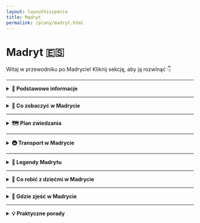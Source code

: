 ```yaml
---
layout: layouthiszpania
title: Madryt
permalink: /plany/madryt.html
---
```


# Madryt 🇪🇸 

Witaj w przewodniku po Madrycie! Kliknij sekcję, aby ją rozwinąć 👇


---
<details>
  <summary><strong>📌 Podstawowe informacje</strong></summary>

  <h3>👑 MADRYT</h3>
  <p>
    Madryt – serce Hiszpanii, które nie śpi, bo zawsze coś się dzieje. Nie ma tu plaży, ale jest coś lepszego: nieprzyzwoicie dobra kuchnia, bary tapas na każdym rogu i słońce, które czasem świeci nawet przez całą zimę. To miasto, które z jednej strony potrafi być królewskie i eleganckie, a z drugiej – pełne luzu, śmiechu i życia na ulicy. 
  </p>
  <p>
    Stąd rządzi król, tu decydują politycy, ale też tu bawi się młodzież, tu gra Real Madryt (albo Atlético, jeśli lubisz być pod prąd), tu chodzisz po muzeach, jakbyś zbierał punkty do paszportu kultury, a wieczorem... fiesta, wiadomo.
  </p>
  <p>
    Madryt to też miasto spacerów – chodniki szerokie jak hiszpańska gościnność, parki tak zielone, że można zapomnieć, że jest się w stolicy, a zachody słońca na dachu Círculo de Bellas Artes potrafią wzruszyć nawet najbardziej niewzruszonego podróżnika.
  </p>

  <h4>✈️ Jak się dostać?</h4>
  <p>
    Lotnisko Adolfo Suárez Madrid-Barajas to nie tylko długi szyld – to ogromny węzeł komunikacyjny z bezpośrednimi lotami z Polski (WizzAir, Ryanair, LOT – kto co lubi). Leży zaledwie 13 km od centrum, a dojazd jest banalny – metro (linia 8), autobus ekspresowy (24h na dobę!), taxi albo nawet Uber. Można wysiąść i dosłownie za godzinę sączyć sangrię w dzielnicy La Latina.
  </p>
<h3>☀️ Styl życia w Madrycie</h3>
<p>
Madryt żyje w swoim rytmie – i niekoniecznie pokrywa się on z zegarkiem turysty. Tu życie zaczyna się po 10:00, rozkręca się koło 15:00, a wieczory... no cóż, trwają do rana. Przerwa na sjestę to świętość, kolacja przed 21:00 to herezja, a spotkania towarzyskie w środku tygodnia? Oczywiście – przecież życie towarzyskie to też obowiązek!
</p>
<p>
Mieszkańcy Madrytu wiedzą, jak cieszyć się chwilą. Długie rozmowy przy kawie, tapas z przyjaciółmi, spacery po parkach i plazach, wspólne kibicowanie w barach – wszystko to tworzy klimat, który zaraża luzem i radością życia. Tu nie musisz się spieszyć. Madryt nauczy Cię, że „mañana” to nie lenistwo, tylko filozofia spokoju.
</p>
<p>
A jeśli już mówimy o tradycjach, to nie można zapomnieć o niedzieli. Madrytczycy traktują ją jak święto – to dzień odpoczynku, relaksu i... spacerów! Wiele osób spędza go na przechadzkach po Retiro, głównym parku stolicy, albo bierze udział w tradycyjnych spotkaniach przy „torta de aceite” – słodkich bułeczkach, które najlepiej smakują z kawą. Niedzielne popołudnia to również czas na odwiedzanie lokalnych rynków, takich jak Mercado de San Miguel, gdzie można spróbować hiszpańskich przysmaków i spędzić czas w gronie bliskich.
</p>
</details>

   
  

---

<details>
  <summary><strong>🎯 Co zobaczyć w Madrycie</strong></summary>
  <p>
    Madryt nie rzuca się na Ciebie jak Paryż z wieżą Eiffla czy Rzym z każdym kamieniem krzyczącym „imperium!”. On cię uwodzi powoli – najpierw zaprosi na kawę, potem pokaże jakiś pałac, a na końcu zaprowadzi cię na zachód słońca, po którym już nie będziesz chciał wracać. Co więc warto zobaczyć w tej miejskiej telenoweli?
  </p>

 <details>
  <summary><strong>🏰 Pałac Królewski (Palacio Real)</strong></summary>
  <p><strong>Współrzędne:</strong> 40.4173° N, 3.7147° W</p>

    <div style="text-align: center; margin: 20px 0;">
  <img 
    src="{{ '/assets/images/palacioreal.jpg' | relative_url }}" 
    alt="Pałac Królewski" 
    style="width: 100%; max-width: 600px; height: auto; border: 3px solid #ccc; border-radius: 8px; box-shadow: 0 4px 8px rgba(0,0,0,0.1);">
</div>
  <p>
    Pałac Królewski w Madrycie to miejsce, które wygląda jakby zostało wyjęte prosto z baśni o królewnach, książętach i smokach (choć smoków tu raczej nie znajdziesz, ale kto wie?). To oficjalna rezydencja hiszpańskiej rodziny królewskiej, chociaż sami monarchowie od dawna już się tu nie zatrzymują. W każdym razie, nie martw się – to nie oznacza, że pałac jest pusty! Wręcz przeciwnie – jest pełen przepychu, złota i takiego przepychu, że aż ciężko uwierzyć, że nie przeżywasz właśnie sceny z filmu o wielkich intrygach dworskich.
  </p>
  <p>
    Wejście do Pałacu to jak krok w czasie, gdy królowa Elżbieta I zarządzała modą, a monarchowie spacerowali w swych bogato zdobionych strojach, otoczeni doradcami i… strażnikami, którzy wyglądają jakby właśnie wyszli z wybiegu mody. Pałac to prawdziwe arcydzieło architektury barokowej. To jeden z największych i najpiękniejszych pałaców w Europie, więc bez wątpienia wywoła u Ciebie ślinotok z zachwytu, a po wyjściu poczujesz się jakbyś przeżył coś wielkiego, chociażbyś tylko spacerował po jego holach i podziwiał wystrój wnętrz. 
  </p>
  <p>
    Mówią, że „mniej znaczy więcej”, ale to na pewno nie jest dewiza Pałacu Królewskiego. Złote sufity, tapety z jedwabiu, żyrandole, które mają więcej kryształów niż cały twój budżet na wakacje, a także mnóstwo pokoi, które nie mogłyby być bardziej wypełnione przepychem. W każdym z tych pomieszczeń czujesz się jakbyś wpadł do czasów, gdzie złoto i jedwab były normą. Przypuszczam, że nie raz pomyślisz, że Twoje mieszkanie mogłoby być równie gustowne, gdyby tylko miało nieco więcej tych wszystkich drogocennych detali. 
  </p>
  <p>
    Chociaż dziś królowie nie siedzą na tronie, nie znaczy to, że Pałac nie jest pełen życia. Tutaj organizowane są oficjalne ceremonie, a także, jeśli masz szczęście, możesz natknąć się na jakiś interesujący event, który pozwoli ci poczuć się jak część hiszpańskiej arystokracji. Niezależnie od tego, czy staniesz na chwilę przed drzwiami Pałacu, czy weźmiesz udział w zwiedzaniu wnętrz – poczujesz się jak w filmie, gdzie twoim zadaniem jest rozwiązanie jakiejś dworskiej tajemnicy, podczas gdy eleganckie kurtyzany plotkują na tyłach. W końcu, wszystko jest możliwe w tym pałacowym świecie. 
  </p>
  <p>
    Pałac to jednak nie tylko wnętrza, ale także ogrody! Po wyjściu z pomieszczeń pełnych złota, warto udać się na spacer po zewnętrznych ogrodach, które w swoim uroku nie ustępują wnętrzom. Piękne alejki, fontanny, zieleń – wszystko sprawia, że możesz poczuć się jak na królewskim spacerze w towarzystwie… no właśnie, nikogo, bo wciąż możesz czuć się jakbyś był jedynym gościem na tej monarchistycznej ziemi. Idealne na chwile relaksu po zobaczeniu barokowego przepychu w środku.
  </p>
  <p>
    A teraz dla tych, którzy czują, że ich marzenie o byciu księżniczką lub księciem jest wciąż żywe – wejdź na dach Pałacu. Tak, na dachu czeka Cię widok, który rozciąga się na całe miasto. Widok jest tak niesamowity, że poczujesz się jakbyś naprawdę miał jakieś królewskie korzenie, a Madryt – to twoje królestwo. I tu dopiero zaczyna się magia – poczujesz, jak miasto wchodzi ci w serce, a ty zrozumiesz, dlaczego tak wiele osób zakochało się w tym pałacu.
  </p>
  <p>
    Warto dodać, że Pałac Królewski jest jednym z najbardziej rozpoznawalnych symboli Madrytu, więc nawet jeśli nie planujesz zwiedzać wnętrz, na pewno zrobisz sobie zdjęcie przed tym monumentalnym budynkiem. A jeśli ktoś zada Ci pytanie „Gdzie jesteś?”, odpowiedz z dumą: „Jestem w sercu Madrytu, królewskim sercu”. I niech wszyscy ci zazdroszczą!
  </p>
  <p>
    Pałac Królewski w Madrycie to po prostu atrakcja, której nie można pominąć. Czy to dla wykwintnego wystroju, czy dla poczucia, że przynajmniej przez chwilę jesteś częścią hiszpańskiej monarchii – warto odwiedzić to miejsce. W końcu, kto nie chciałby poczuć się jak książę (albo chociaż jak turysta, który dobrze się bawi)?
  </p>
</details>

  
  <details>
  <summary><strong>🌳 Park Retiro</strong></summary>
  <p><strong>Współrzędne:</strong> 40.4168° N, 3.6840° W</p>
 <div style="text-align: center; margin: 20px 0;">
  <img 
    src="{{ '/assets/images/parkretiro.jpg' | relative_url }}" 
    alt="Park Retiro" 
    style="width: 100%; max-width: 600px; height: auto; border: 3px solid #ccc; border-radius: 8px; box-shadow: 0 4px 8px rgba(0,0,0,0.1);">
</div>
    
  <p>
    Park Retiro to taki Madryt w wersji "slow life". Jeśli miasto jest za głośne, zbyt tłoczne i pełne ludzi, którzy biegają od muzeum do muzeum, to tutaj znajdziesz chwilę oddechu. To nie tylko park – to miejsce, gdzie możesz poczuć się jak prawdziwy madrycki bohater... oczywiście, jeżeli „bohater” oznacza osobę, która relaksuje się przy fontannach, unika zgiełku i tylko od czasu do czasu daje się porwać na przejażdżkę łódką po jeziorze.
  </p>
  <p>
    Park jest rozległy, więc jeśli chcesz poczuć się jak prawdziwy odkrywca, bez obaw – masz gdzie wędrować. Czekają tu alejki, które prowadzą do urokliwych zakątków, a każda z nich to inny świat: raz spotkasz tu joginów robiących "tree pose" (na pewno lepszych od twoich prób w domu), innym razem zobaczysz grupy przyjaciół, którzy postanowili poprzestać na tańczeniu salsy przy muzyce z głośników. Jest też kilka "stref relaksu", czyli takich miejsc, w których wyciągasz koc i zapominasz o całym świecie – a jeśli trafi ci się ładna pogoda, na pewno nie będziesz chciał wyjść.
  </p>
  <p>
    Jezioro w parku to prawdziwa atrakcja – nie dlatego, że ma jakąś specjalną historię (choć kto wie, może ma), ale głównie dlatego, że to miejsce, w którym możesz wypożyczyć łódkę i spędzić kilka chwil na wodzie. Wyobraź sobie – ty, łódka, jezioro, spokój, może kawałek chleba, który wpadnie do wody, a w oddali dzieciaki, które rzucają ci spojrzenia pełne zazdrości. Słoneczne popołudnie w Madrycie w tej scenerii? Marzenie.
  </p>
  <p>
    Ale to nie wszystko! W parku znajdziesz też Pałac Kryształowy (Palacio de Cristal), który wygląda jakby ktoś umieścił go tam przypadkiem, nie wiedząc, co zrobić z resztkami starego szkła i konstrukcji. Tak, wygląd jest imponujący, a wnętrze pełne sztuki współczesnej. Możesz poczuć się, jakbyś przeniósł się do innego wymiaru, w którym wszyscy rozmawiają o sztuce, a ty masz ochotę raczej kupić lody.
  </p>
  <p>
    Warto też zwrócić uwagę na Pałac Velázquez, który jest teraz muzeum, ale kiedyś służył jako miejsce dla królewskich wystaw. Nie musisz być specjalistą od sztuki, żeby docenić architekturę tego miejsca i klimat, który tworzy. A jeśli niczego nie kupisz, przynajmniej możesz zrobić zdjęcie na tle pałacu i poczuć się jak członek rodziny królewskiej... no, prawie.
  </p>
  <p>
    Park Retiro to idealne miejsce na leniwy spacer, ale także doskonała przestrzeń na poranną medytację, jogę (jeśli tego szukasz) lub po prostu przysiąść w cieniu i patrzeć, jak życie płynie wokół ciebie. Tu masz wszystko: jezioro, pałace, fontanny, kwiaty, mnóstwo przestrzeni i odpowiednią ilość spokoju, by naprawdę poczuć, że jesteś w sercu Madrytu, ale z dala od zgiełku. Jeśli Madryt jest za szybki, to Retiro to jego wolniejsza wersja.
  </p>
  <p>
    Więc jeśli masz dość zwiedzania muzeów i chcesz się zrelaksować, albo po prostu cieszyć się widokiem jakiegoś gołębia, który może czuć się bardziej artystyczny od ciebie – Park Retiro jest twoim nowym najlepszym przyjacielem. Jeśli przyjeżdżasz do Madrytu, nie zapomnij się tam zatrzymać. I pamiętaj, że nie ma nic złego w tym, żeby spędzić popołudnie po prostu siedząc na trawie z dobrym książkowym towarzystwem.
  </p>
</details>

  <details>
  <summary><strong>🌇 Świątynia Debod</strong></summary>
  <p><strong>Współrzędne:</strong> 40.4255° N, 3.7184° W</p>

     <div style="text-align: center; margin: 20px 0;">
  <img 
    src="{{ '/assets/images/debod.jpg' | relative_url }}" 
    alt="Śwtiątynia Debod" 
    style="width: 100%; max-width: 600px; height: auto; border: 3px solid #ccc; border-radius: 8px; box-shadow: 0 4px 8px rgba(0,0,0,0.1);">
</div>
  <p>
    Tak, dobrze widzisz – Świątynia Debod w Madrycie to nie pomyłka. To egipska świątynia w samym sercu Hiszpanii, więc jeśli kiedykolwiek marzyłeś o tym, żeby poczuć się jak Indiana Jones, nie musisz już latać do Egiptu. Wystarczy, że odwiedzisz to miejsce, które wygląda jakby zostało tu przeniesione z czasów faraonów, prosto do Madrytu – ale bez piasku, za to z palmami i widokiem na miasto.
  </p>
  <p>
    Świątynia została zbudowana ponad 2 000 lat temu nad brzegiem Nilu, a potem, po zamknięciu Aswan, podjęto decyzję o przeniesieniu jej do Madrytu. Dlaczego Madryt? No cóż, to trochę jak prezent od Egiptu dla Hiszpanii – a kto nie lubi prezentów? Przeniesiono ją do Madrytu w latach 60-tych, a teraz jest jedną z największych atrakcji turystycznych, które łączą historię z magią starożytnego Egiptu w sercu współczesnej Hiszpanii.
  </p>
  <p>
    Wokół świątyni rozciąga się mały park, więc idealnie nadaje się na szybki spacer w upalne dni (a Madryt potrafi być upalny). Możesz tu też spotkać turystów robiących zdjęcia na tle piramidy, ale nie tylko – lokalni mieszkańcy również przychodzą tu odpocząć i podziwiać zachody słońca. Tak, zachód słońca przy Świątyni Debod to widok, który zapada w pamięć. Różowe, złote i pomarańczowe barwy nieba odbijają się w wodzie i wiesz, że właśnie znalazłeś najlepsze miejsce w Madrycie do zrobienia pamiątkowego zdjęcia. I kto powiedział, że nie można być w dwóch miejscach jednocześnie – starej, egipskiej świątyni i nowoczesnym Madrycie?
  </p>
  <p>
    Choć w środku świątynia jest dość minimalistyczna, to cała jej otoczka, w tym również wieczorne iluminacje, sprawia, że odwiedzający czują się, jakby przekroczyli granicę między epokami. Możesz poczuć się jak starożytny Egipcjanin na chwilę, gdy spacerujesz po placu wokół świątyni, ale bez konieczności walki z piramidami.
  </p>
  <p>
    I tak, to wciąż nie jest żart – w Madrycie naprawdę możesz zobaczyć starożytną egipską świątynię. Więc jeśli masz dość klasycznych zabytków, jak pałace czy muzea, a chcesz zobaczyć coś naprawdę wyjątkowego, Świątynia Debod będzie dla Ciebie idealnym przystankiem. Zdecydowanie miejsce, które trzeba zobaczyć. A jeśli szukasz pomysłu na idealne selfie... wiesz, gdzie iść.
  </p>
</details>

<details>
  <summary><strong>🛍️ Gran Vía</strong></summary>
  <p><strong>Współrzędne:</strong> 40.4190° N, 3.7074° W</p>

   <div style="text-align: center; margin: 20px 0;">
  <img 
    src="{{ '/assets/images/granvia.jpg' | relative_url }}" 
    alt="Gran Via" 
    style="width: 100%; max-width: 600px; height: auto; border: 3px solid #ccc; border-radius: 8px; box-shadow: 0 4px 8px rgba(0,0,0,0.1);">
</div>
  <p>
    Gran Vía w Madrycie to jak główna arteria miasta – nie tylko dla samochodów, ale przede wszystkim dla turystów i tych, którzy chcą poczuć puls stolicy Hiszpanii. Jeśli Madryt miałby swoje serce, to biłoby właśnie tutaj. To jedna z najbardziej rozpoznawalnych ulic w mieście, pełna neonów, sklepów, teatrów i niezliczonych restauracji. Przyjeżdżasz, patrzysz, i zastanawiasz się, czy jesteś w Madrycie, Nowym Jorku, czy na Broadwayu. Przekonasz się, że Gran Vía to prawdziwa mieszanka kultury, mody i nieustającego zgiełku – a każdy jej krok to jak scena w filmie.
  </p>
  <p>
    Jeśli mówimy o Gran Vii, to mówimy o ulicy, która łączy historię z nowoczesnością. Jest to przestrzeń, gdzie obok secesyjnych kamienic stoją nowoczesne wieżowce. Poczujesz się tu jak bohater filmu, który idzie do kina na najnowszy hit, ale zamiast popcornu, ma w ręku torbę z zakupami. W ciągu dnia Gran Vía tętni życiem: ludzie wchodzą do butików, a turyści robią zdjęcia na tle najbardziej ikonicznych budynków. Wieczorem cała ulica zamienia się w neonową krainę, gdzie światła teatrów i sklepów tworzą niesamowitą atmosferę.
  </p>
  <p>
    Gran Vía to też raj dla miłośników zakupów. Znajdziesz tu wszystko – od luksusowych butików po sieciowe sklepy, które pozwalają poczuć się jak na modowej ulicy w Mediolanie. Jeśli nie masz zamiaru wydawać fortuny na markowe ubrania, zawsze możesz poszukać czegoś w bardziej przystępnej cenie. I pamiętaj – Gran Vía to też świetne miejsce na przerwę w kawiarni. Po kilku godzinach spaceru po sklepowych labiryntach, możesz sięgnąć po kawę i odpocząć, obserwując tłumy przechodzące obok. 
  </p>
  <p>
    A jeśli masz ochotę poczuć się jak prawdziwy Madrytczyk, to tu również znajdziesz teatr i kino – czyli rozrywkę w najlepszym stylu. Gran Vía to również centrum życia nocnego Madrytu, z wieloma barami i klubami, które nie pozwolą Ci się nudzić. Jeśli chcesz poczuć prawdziwy klimat miasta, koniecznie wybierz się tutaj na wieczorny spacer, bo magia Gran Vii w blasku neonów robi wrażenie. 
  </p>
  <p>
    Mówią, że Madryt to miasto, które nigdy nie zasypia – a Gran Vía to idealny dowód na to, że to prawda. Miejsce, które łączy sztukę, zakupy, kulturę i zabawę, i które jest w stanie zaspokoić potrzeby każdego turysty. Więc nie zwlekaj – wskocz na Gran Vía i daj się porwać jej atmosferze. I pamiętaj – to dopiero początek madryckiej przygody!
  </p>
</details>

  <details>
  <summary><strong>⛪ Plaza Mayor</strong></summary>
  <p><strong>Współrzędne:</strong> 40.4154° N, 3.7074° W</p>
 <div style="text-align: center; margin: 20px 0;">
  <img 
    src="{{ '/assets/images/plazamayor.jpg' | relative_url }}" 
    alt="Plaza Mayor" 
    style="width: 100%; max-width: 600px; height: auto; border: 3px solid #ccc; border-radius: 8px; box-shadow: 0 4px 8px rgba(0,0,0,0.1);">
</div>
    
  <p>
    Plaza Mayor to serce Madrytu, które bije w rytmie hiszpańskiej tradycji, turystyki i kawy z mlekiem. To rynek, który z każdej strony otoczony jest pięknymi budynkami z balkonami, a na środku można poczuć się jak bohater filmu – tylko w tej wersji głównym bohaterem jest kanapka z kalmarami. Tak, dobrze widzisz – jeśli chcesz poczuć się jak prawdziwy Madrytczyk, to wpadnij tu na lunch i zamów tę lokalną specjałość. Wyjątkowy smak i... dziwne spojrzenia przechodniów, którzy się zastanawiają, dlaczego jedzących kalmary nikt nie karmi na plaży.
  </p>
  <p>
    Plaza Mayor to miejsce, które już od stuleci łączy Madrytczyków. Dziś pełne jest turystów, którzy robią zdjęcia, spacerują po arkadach i zastanawiają się, czy to właśnie tu kiedyś odbywały się słynne corridy. Może nie znajdziesz byka, ale za to na pewno zobaczysz artystów ulicznych, którzy dumnie prezentują swoje talenty – od tańców flamenco po śpiewy, które mogą ci przypomnieć, że Hiszpanie potrafią rozgrzać atmosferę lepiej niż sama słońce. 
  </p>
  <p>
    Plaza Mayor to także idealne miejsce na odpoczynek. Siadasz w jednej z kawiarenek, zamawiasz kawę i zaczynasz podziwiać piękno otaczających Cię budynków, które pamiętają czasy Habsburgów. Możesz tu spokojnie zrelaksować się, podziwiając styl architektoniczny z XVI wieku, ale nie zapominaj, że to także miejsce pełne życia. Ludzie przechadzają się, gawędzą, a niektórzy – jak ty – patrzą z zachwytem na to, jak w jednym miejscu zderzają się historia, kultura i codzienność.
  </p>
  <p>
    A kiedy zmęczy Cię już spacer, możesz zatrzymać się przy jednym z kiosków i spróbować słynnych churros z czekoladą. Smak tej przekąski to prawdziwa uczta dla podniebienia, ale musisz się przygotować, bo te słodkości mają w sobie moc uzależniającą. Będziesz chciał więcej, a potem... jeszcze więcej! 
  </p>
  <p>
    Warto też wiedzieć, że Plaza Mayor to doskonałe miejsce na rozpoczęcie swojego zwiedzania Madrytu. To jak centrum turystyczne, z którego wszędzie jest blisko. Możesz stąd udać się na Pałac Królewski, Mercado de San Miguel czy gran Via. A jeśli będziesz miał szczęście, na Plaza Mayor trafisz akurat na jakieś wydarzenie, koncert lub targ, które dodatkowo umili Ci czas. 
  </p>
  <p>
    Więc jeśli chcesz poczuć się jak prawdziwy Madrytczyk (albo przynajmniej zbliżyć się do tego ideału), koniecznie odwiedź Plaza Mayor. I nie zapomnij spróbować kalmarów w bułce – jeśli nie tutaj, to gdzie indziej?
  </p>
</details>

<details>
  <summary><strong>🌞 Puerta del Sol</strong></summary>
  <p><strong>Współrzędne:</strong> 40.4168° N, 3.7038° W</p>

   <div style="text-align: center; margin: 20px 0;">
  <img 
    src="{{ '/assets/images/puertadelsol.jpg' | relative_url }}" 
    alt="Puerta del Sol" 
    style="width: 100%; max-width: 600px; height: auto; border: 3px solid #ccc; border-radius: 8px; box-shadow: 0 4px 8px rgba(0,0,0,0.1);">
</div>
  <p>
    Puerta del Sol to miejsce, gdzie Madryt zaczyna swoją opowieść. Dosłownie. Z tego punktu rozchodzą się wszystkie główne drogi Hiszpanii, więc jeśli kiedykolwiek zastanawiałeś się, gdzie zacząć zwiedzanie tego miasta, to właśnie tutaj. To jak centralna scena w teatrze Madrytu – pełno ludzi, straganów, artystów ulicznych i turystów, którzy zastanawiają się, w którą stronę pójść, by zobaczyć więcej tej miejskiej telenoweli. Warto tylko pamiętać, że nie ma tu co liczyć na chwilę ciszy. Puerta del Sol to zawsze gwar i zgiełk, który jednak ma swój niepowtarzalny urok.
  </p>
  <p>
    Co tu zobaczymy? Oprócz niezliczonej ilości turystów (spokojnie, będziesz jednym z nich), można natrafić na symbol Madrytu – niedźwiedzia wspinającego się na drzewo. Tak, w tym mieście mają w herbie... niedźwiedzia. I to nie byle jakiego, tylko stojącego dumnie na drzewie, bo czemu nie? Na Placu znajduje się także „Kilometr zero” – punkt, od którego zaczynają się wszystkie drogi w Hiszpanii. To doskonała okazja, żeby zrobić zdjęcie, które pochwalisz się znajomym, mówiąc, że właśnie stoisz w samym sercu kraju.
  </p>
  <p>
    Puerta del Sol to również świetne miejsce na ludziobranie – turyści tu przychodzą, fotografują się, filmują, a Hiszpanie – no cóż – załatwiają codzienne sprawy, niczym się nie przejmując. To klasyczna hiszpańska mieszanka turystycznego szaleństwa i miejskiego życia w jednym. I tak, jak Madryt jest znany z tego, że nie śpi, tak Puerta del Sol to jego serce, które bije bez przerwy. Zatrzymują się tu autobusy, pociągi, turyści, lokalni – wszyscy w tym samym miejscu, w tym samym czasie. 
  </p>
  <p>
    Ale Puerta del Sol to nie tylko punkt startowy do innych atrakcji, ale także idealne miejsce, by poczuć rytm miasta. Co tu robić? Możesz posiedzieć na jednym z ławek (które są wspaniałym przykładem „wygodnych” hiszpańskich standardów siedzenia) i obserwować ludzi. A jeśli znuży cię tłum, zawsze możesz znaleźć chwilę dla siebie w jednej z okolicznych kawiarni, gdzie najczęściej serwują "churros con chocolate". Kto by pomyślał, że na jednym placu można jednocześnie czuć się częścią tłumu i odrobinę jak turysta w poszukiwaniu przygód? 
  </p>
  <p>
    Więc jeśli chcesz poczuć się jak prawdziwy Madrytczyk (lub turysta na wczasach w stolicy Hiszpanii), koniecznie zatrzymaj się na Puerta del Sol. Zrób zdjęcie, obróć się w kółko, poczuj ten niepowtarzalny klimat, a potem ruszaj dalej – w stronę Pałacu Królewskiego, na Gran Vía, a może nawet na zakupy, bo Puerta del Sol to również świetna baza wypadowa do szaleństwa zakupowego.
  </p>
</details>

<details>
  <summary><strong>🕍 Katedra Almudena</strong></summary>
  <p><strong>Współrzędne:</strong> 40.4169° N, 3.7116° W</p>

     <div style="text-align: center; margin: 20px 0;">
  <img 
    src="{{ '/assets/images/almudena.jpg' | relative_url }}" 
    alt="Katedra Almudena" 
    style="width: 100%; max-width: 600px; height: auto; border: 3px solid #ccc; border-radius: 8px; box-shadow: 0 4px 8px rgba(0,0,0,0.1);">
</div>
  <p>
    Katedra Almudena to miejsce, które przez lata robiło w Madrycie coś w stylu „przepraszam, jeszcze nie gotowe”, ale teraz? No teraz to już arcydzieło. Zaczęło się skromnie, od prób budowy w 1883 roku, ale jakby architekt stwierdził, że tak łatwo to z niego nie wyjdzie i postanowił, żeby wszystko było doskonałe – trochę klasyki, trochę nowoczesności, no i kilka fajnych detali, żeby nikt się nie nudził. Katedra to połączenie tradycji i współczesności, jakby ktoś chciał połączyć gotyk z odrobiną nowoczesnego minimalizmu. Tylko zamiast skórzanych sof, masz złote ołtarze. 
  </p>
  <p>
    Jeśli szukasz momentu „wow”, to widok z dachu tej katedry będzie odpowiedni. Niezależnie od tego, czy zmęczony turysta, czy ambitny podziwiacz, warto się wdrapać (no, może nie wdrapać, ale wjechać windą), żeby zobaczyć panoramę Madrytu z góry. Tak, ten widok to coś, czego nie zapomnisz – Madryt rozciąga się jak na dłoni, a Ty poczujesz się, jakbyś podbijał świat z wysokości. Nawet jeśli Twoje nogi krzyczą, że mają dość, a cellulit nie chce współpracować w tej walce, ten widok wynagrodzi Ci każdy krok.
  </p>
  <p>
    W środku, to już totalna magia. Ołtarze, mozaiki, rzeźby – tyle dekoracji, że w zasadzie można by tu zrobić osobną wystawę pt. „Jak ozdobić kościół na sto różnych sposobów”. To idealne miejsce, by poczuć się przez chwilę jak król (albo przynajmniej jego doradca), i nie, nie musisz mieć diademu ani korony – wystarczy tylko parę minut podziwiania. 
  </p>
  <p>
    A jeśli jesteś osobą, która lubi zaskakiwać innych ciekawostkami, to pamiętaj – Katedra Almudena to miejsce, gdzie odbył się ślub Jana Pawła II z Królową Hiszpanii, Sofią. Więc nie tylko turystycznie, ale i historycznie – to miejsce, które ma swoją wagę. Warto przystanąć, by poczuć tę historyczną atmosferę, a potem... no cóż, wrócić do tej cudownej codzienności Madrytu i ruszać na dalsze przygody. 
  </p>
  <p>
    P.S. Warto tu wpaść na chwilę spokoju – to miejsce, które spokojnie może być jednym z tych, które przypomną Ci, że Madryt to nie tylko szaleństwo. I choć z zewnątrz może wyglądać jak klasyczny kościół, to w środku kryje się coś, co sprawi, że przez chwilę poczujesz się jak turysta... z duchowym doświadczeniem.
  </p>
</details>

<details>
  <summary><strong>🧱 Mercado de San Miguel</strong></summary>
  <p><strong>Współrzędne:</strong> 40.4153° N, 3.7094° W</p>

     <div style="text-align: center; margin: 20px 0;">
  <img 
    src="{{ '/assets/images/marketmadryt.jpg' | relative_url }}" 
    alt="Mercado de San Miquel" 
    style="width: 100%; max-width: 600px; height: auto; border: 3px solid #ccc; border-radius: 8px; box-shadow: 0 4px 8px rgba(0,0,0,0.1);">
</div>
  <p>
    Wchodzisz do Mercado de San Miguel i masz poczucie, że trafiłeś do nieba... ale nie takiego nudnego, białego z chmurkami. Tu jest żywiołowo, kolorowo i pełno smakołyków, które bardziej przypominają dzieło sztuki niż zwykły obiad. Połączenie rynku i gastronomicznej mekki, gdzie każdy kęs jest jak mała uczta z różnymi smakami Hiszpanii. To nie jest zwykły targ, to raczej popis tego, co Hiszpania ma najlepsze do zaoferowania w formie bitej śmietany, tapasów i reszty pyszności.
  </p>
  <p>
    Mercado de San Miguel to raj dla zmysłów – każdy kąt pachnie inaczej, a każdy stragan kusi czymś nowym. Możesz tu spróbować wszystkiego: od świeżych ostryg, przez churros, po mini-hamburgery – każdy kawałek to mała podróż do innego regionu Hiszpanii. Najlepsze w tym miejscu jest to, że nie musisz decydować się na jedno danie – to jak bufet marzeń, tylko że lepszy. W jednym kącie degustujesz szynkę iberyjską, w drugim próbujesz najnowsze trendy w hiszpańskim jedzeniu, a w trzecim... po prostu siedzisz przy barze i pijesz czwórkę wina z lokalnymi winogronami. 
  </p>
  <p>
    W środku panuje atmosfera, która wciąga niczym najlepszy odcinek serialu. Nie zdziw się, jeśli zatrzymasz się tu na chwilę, a po godzinie odkryjesz, że przesiedziałeś cały wieczór. Po zmroku, kiedy tłumy turystów znikają, a przyjeżdżają lokalni mieszkańcy, miejsce nabiera jeszcze większego uroku. W końcu to przecież tu możesz spróbować najlepszej oliwy, zapisać się na kurs gotowania paelli (wiesz, że też na to zasługujesz) i zakochać się w winie, którego nie znajdziesz nigdzie indziej. 
  </p>
  <p>
    Ale pamiętaj – ceny tu czasem mogą być wyższe niż twoje ambicje, zwłaszcza jeśli zamówisz tapas od lokalnych mistrzów sztuki kulinarnej. Ale hej – dla takich chwil warto czasem wydać parę euro więcej. Mercado de San Miguel to nie tylko miejsce, w którym zjesz – to doświadczenie, które na długo zostanie w pamięci. Jeśli szukasz miejsca, które łączy smak, atmosferę i mały kawałek hiszpańskiej duszy, to właśnie tu powinieneś być. 
  </p>
  <p>
    P.S. I nie zapomnij spróbować cava! To jak hiszpański sposób na powiedzenie „ciesz się życiem” w jednej butelce.
  </p>
</details>

<details>
  <summary><strong>🎭 Teatro Real</strong></summary>
  <p><strong>Współrzędne:</strong> 40.4189° N, 3.7110° W</p>
  <p>
    Teatro Real to jak luksusowy teatr operowy, w którym królowie nie tylko siedzą na balkonach, ale sami wykonują rolę! Wchodzisz do tego miejsca i czujesz się jak część wielkiego dramatu – nie tylko na scenie, ale i wśród publiczności, bo przecież czy jest coś bardziej ekscytującego niż możliwość założenia smokingu i udawania, że masz przepustkę na galę rozdania Oscarów? 
  </p>
  <p>
    W Teatro Real odbywają się spektakle na światowym poziomie – Carmen, Don Giovanni, Tosca... Można by pomyśleć, że opera to tylko dla wyższych sfer, ale nie! Zresztą, jeśli nigdy nie bywasz na operze, to teraz masz idealną okazję, by poczuć się jak bohater opery, samemu wybierając, czy wejdziesz na spektakl z wielkim grzmotem, czy cichutko usiądziesz w najciemniejszym rogu, szukając trochę kultury i może... wyjątkowej atmosfery.
  </p>
  <p>
    Budynek Teatru Real sam w sobie to prawdziwy zabytek. Z zewnątrz jest taki dostojny, że nie wiesz, czy to teatr, czy pałac królewski – elegancja, detale, architektura... To jakby Leonardo da Vinci i David Bowie zaprojektowali wspólnie budynek. I rzeczywiście, wnętrze sprawia, że nie możesz się oprzeć wrażeniu, że oto stajesz w centrum świata sztuki – złote zdobienia, wielkie sale, luksusowe loże… prawdziwy teatr marzeń.
  </p>
  <p>
    Oczywiście, bilet na operę kosztuje więcej niż twój zwykły zestaw do kina, ale patrz na to jak na inwestycję. Bo teatr to nie tylko spektakl – to cała atmosfera, przeżycie, coś, co zapamiętasz na długo. Co więcej, Teatro Real to miejsce, które oferuje coś dla każdego – nie tylko dla tych, którzy potrafią rozpoznać „Tenor, śpiewający w wysokich rejestrach”. Można tu też przyjść na koncerty, festiwale, a nawet próby – co świetnie sprawdza się, jeśli chcesz poczuć się jak VIP bez wydawania fortuny na bilet.
  </p>
  <p>
    P.S. A jeśli nie masz pojęcia, o czym śpiewają w operze, to zrób jak ja – ubierz się elegancko, przytakuj ze zrozumieniem, a potem... po prostu pozwól sobie na rozkoszowanie się magią sztuki. 
  </p>
</details>

<details>
  <summary><strong>🧩 Plaza de España</strong></summary>
  <p><strong>Współrzędne:</strong> 40.4179° N, 3.7132° W</p>
  <p>
    Plaza de España to miejsce, które zmieniło się bardziej niż Twoja ulubiona aplikacja po aktualizacji. Po remoncie prezentuje się jak prawdziwa gwiazda Madrytu, ale nie martw się – nie zapomniała swoich korzeni. Choć teraz wygląda bardziej elegancko, nadal czuje się jak stary przyjaciel, który za każdym razem mówi „cześć!” z nowym uśmiechem. 
  </p>
  <p>
    Znajdziesz tu nie tylko wspaniałe widoki, ale i pomnik Don Kichota, który (nadal) walczy z wiatrakami. Może i nie tak jak kiedyś, ale jego walka z tymi nieuchwytnymi wrogami trwa – chyba to zrozumiesz, gdy po raz kolejny napotkasz tłum turystów, próbujących zrobić sobie selfie z jego pomnikiem. A co tam! Sam Don Kichot pewnie by się śmiał. 
  </p>
  <p>
    Plaza de España to jedno z tych miejsc, które jest pełne historii, ale nie traktuje jej zbyt poważnie. Możesz tu usiąść na jednej z ławek, patrząc na Don Kichota, który nieustannie marzy o bohaterskich czynach, ale wcale nie musi walczyć – wystarczy, że jest symbolem tego, co Madryt w sobie kryje: pasji, energii i tej nieodpartej chęci, by dążyć do czegoś, nawet jeśli jest to wiatrak.  
  </p>
  <p>
    Warto tu przyjść, pospacerować, zrobić kilka zdjęć i zrozumieć, że Plaza de España jest niczym Madryt – wciąż pełne niespodzianek, wciąż w ruchu i pełne życia. A na koniec dnia – idealne miejsce na picie kawy i podziwianie miejskiego zgiełku, który zdaje się być częścią tej telenoweli, w której każdy turysta ma swoje miejsce.
  </p>
</details>

<details>
  <summary><strong>🖼️ Muzeum Prado</strong></summary>
  <p><strong>Współrzędne:</strong> 40.4138° N, 3.6921° W</p>
    
  <p>
    Muzeum Prado to jak biblioteka wypełniona obrazami, które mogą cię rozbawić, zadziwić, a czasami sprawić, że zastanowisz się, czy przypadkiem nie straciłeś poczucia rzeczywistości. To jedno z najważniejszych muzeów w Europie i kolejne miejsce, które sprawi, że poczujesz się jak intelektualista, nawet jeśli przed chwilą robiłeś selfie z gołębiem na Plaza Mayor. W końcu sztuka współczesna to jedno, ale stara sztuka, pełna pędzli, farb i bez wątpienia geniuszu – to zupełnie inna bajka.
  </p>
  <p>
    Wchodząc do Prado, przygotuj się na spotkanie z gigantami malarstwa: Velázquez, Goya, El Greco – to nazwiska, które mogą sprawić, że poczujesz się jakbyś przeniósł się do XVII czy XVIII wieku. I wiesz co? To będzie absolutnie magiczne. Obrazy tych mistrzów to prawdziwe dzieła sztuki, które przyprawiają o dreszcze. Czasami masz wrażenie, że portrety stojące w Prado patrzą na ciebie z takim zaciekawieniem, jakbyś miał przed sobą samego siebie, ale w wersji „głównego bohatera dramatu historycznego”.
  </p>
  <p>
    Zaczynasz od Velázqueza – tego samego, który stworzył słynny obraz „Las Meninas”. Nie martw się, nie będziesz musiał rozwiązywać żadnych zagadek dotyczących dworskich intryg (choć to by było ciekawe), ale poczujesz się jak część tej całej atmosfery. A potem trafiasz na Goyę. Goya to ten facet, który pomalował „Czarną Serię”, czyli obrazy, które mogą sprawić, że zaczniesz zastanawiać się nad sensem życia. Ale spokojnie, to tylko malarstwo. Nikt cię nie zmusi do rozmyślania o złamanych sercach i nieudanych romansach w XVIII wieku. 
  </p>
  <p>
    Jeśli nie jesteś mistrzem w rozpoznawaniu sztuki, to nie przejmuj się. Muzeum Prado sprawi, że każda wizyta będzie ekscytująca, a obrazy mówią do ciebie w sposób, który ma więcej sensu niż cała twoja kolekcja zdjęć na Instagramie. Co ciekawe, w Prado wciąż odbywają się wystawy czasowe, które pozwalają zobaczyć dzieła różnych artystów, nie tylko tych na stałe związanych z Hiszpanią. Więc jeśli masz dość już patrzenia na tych samych twórców, zawsze znajdziesz coś nowego, co zaspokoi twoje artystyczne głody.
  </p>
  <p>
    Zanim wyjdziesz, koniecznie sprawdź dzieła El Greca, które są w Prado – jeśli jeszcze tego nie zrobiłeś, prawdopodobnie będziesz zaskoczony jego unikalnym stylem, który przypomina coś pomiędzy abstrakcją, a dziełami religijnymi, które mogłyby stać się okładkami płyt metalowych zespołów. 
  </p>
  <p>
    Jeśli po całym zwiedzaniu nadal masz energię (i nie czujesz się jak malarz po 12 godzinach pracy), to wybierz się na chwilę odpoczynku w muzealnej kawiarni. Odpowiednia dla tych, którzy marzą o relaksie po całym dniu podziwiania sztuki. I tak, kawa smakuje lepiej, gdy masz za sobą Goyę i Velázqueza.
  </p>
  <p>
    A na koniec – nie zapomnij o „próbie intelektualistycznej”. Wystarczy popatrzeć na jeden z obrazów, zmrużyć lekko oczy i powiedzieć: „Hmmm, ciekawe, jakie emocje wyraża ta postać?”. Ludzie będą ci zazdrościć, bo wyglądasz wtedy jak ktoś, kto rozumie te wszystkie malarskie tajemnice. A jeśli uda ci się wymyślić coś bardziej wyszukanego, to już w ogóle będziesz na szczycie!
  </p>
  <p>
    Wizyta w Prado to jak podróż w czasie, gdzie każdy obraz to klucz do zrozumienia minionych wieków. Jeśli Madryt to miasto sztuki, to Prado jest jego sercem. Niezależnie od tego, czy jesteś fanem sztuki, czy po prostu chcesz popatrzeć na obrazy, które nie rozprysną się ci na ekranie telefonu – to miejsce jest absolutnie obowiązkowe. 
  </p>
</details>


<details>
  <summary><strong>⚽ Santiago Bernabéu</strong></summary>
  <p><strong>Współrzędne:</strong> 40.4531° N, 3.6883° W</p>
     <div style="text-align: center; margin: 20px 0;">
  <img 
    src="{{ '/assets/images/santiagobernabeu.jpg' | relative_url }}" 
    alt="Santiago Bernabeu" 
    style="width: 100%; max-width: 600px; height: auto; border: 3px solid #ccc; border-radius: 8px; box-shadow: 0 4px 8px rgba(0,0,0,0.1);">
</div>
  
  <p>
    Santiago Bernabéu to stadion, który ma więcej historii niż Twoje konto na Instagramie, a z pewnością więcej emocji niż wszystkie Twoje wieczory z Netflixem. To miejsce, które każdemu piłkarskiemu fanowi daje dreszczyk emocji już przy samym wejściu, a jeśli jesteś kibicem Realu Madryt – to czujesz się tu jak w świątyni. Jeśli zaś nie – nie martw się, stadion ma taką atmosferę, że poczujesz się jak na największym koncercie w twoim życiu, nawet jeśli nie wiesz, co to „ofensywa”.
  </p>
  <p>
    Oczywiście, stadion Santiago Bernabéu to nie tylko dla fanów piłki nożnej. Możesz tu przyjść, nawet jeśli Twoja jedyna styczność z piłką to ta na Instagramie. Wewnątrz znajdziesz muzeum pełne pucharów, trofeów i zdjęć piłkarskich legend – Ronaldo? Raul? Może tu, może tam. To miejsce pełne wspomnień i emocji, które sprawiają, że zaczynasz marzyć o zdobyciu złotej piłki... a przynajmniej o dobrym selfie na tle stadionu.
  </p>
  <p>
    Warto zajrzeć do muzeum – bo co może być lepszego, niż popatrzeć na trofea, których prawdopodobnie nigdy nie zdobędziesz (ale przynajmniej przez chwilę poczujesz się jak mistrz)? A jeśli masz szczęście i akurat wpadniesz na mecz – przywitaj się z tą niezapomnianą atmosferą i od razu zacznij kibicować, bo w Madrycie to trochę jak bycie częścią wielkiego sportowego show.
  </p>
  <p>
    Dla tych, którzy nie mają biletów na mecz, stadion oferuje wycieczki, gdzie możesz zajrzeć do szatni, przejść przez tunel, którym piłkarze wchodzą na boisko, a także usiąść na trybunach i poczuć się jak prawdziwy kibic. Bo Santiago Bernabéu to miejsce, które wciąga bez względu na to, czy interesujesz się piłką nożną, czy po prostu chcesz poczuć ducha Madrytu na własnej skórze.
  </p>
</details>

<details>
  <summary><strong>⚽ Wanda Metropolitano</strong></summary>
  <p><strong>Współrzędne:</strong> 40.4375° N,  -3.6004° W</p>

     <div style="text-align: center; margin: 20px 0;">
  <img 
    src="{{ '/assets/images/wanda.jpg' | relative_url }}" 
    alt="Wanda Metropolitano" 
    style="width: 100%; max-width: 600px; height: auto; border: 3px solid #ccc; border-radius: 8px; box-shadow: 0 4px 8px rgba(0,0,0,0.1);">
</div>
  
  <p>
    Wanda Metropolitano – stadion, który jest tak nowoczesny, że nie tylko piłkarze, ale nawet kibice czują się tutaj jak na futurystycznym statku kosmicznym. Jeśli Santiago Bernabéu to starożytna świątynia piłki nożnej, to Wanda Metropolitano to jej nowoczesny, pełen technologii brat, który lubi głośno mówić: „Zobacz, co potrafię!”. Ale nie martw się – nawet jeśli nie znasz się na piłce nożnej, poczujesz się tutaj jak VIP, bo stadion ma to „coś”.
  </p>
  <p>
    Jako główny obiekt Atlético Madryt, Wanda Metropolitano to miejsce, gdzie każdy mecz to prawdziwa impreza. Tu nie chodzi tylko o grę – tu chodzi o emocje, atmosferę i fanów, którzy są bardziej zaangażowani niż Twoi znajomi w typowaniu wyników na Facebooku. Więc jeśli nie jesteś kibicem Atletico, to po tej wizycie możesz już zacząć.
  </p>
  <p>
    Stadion jest nowoczesny, piękny, z przestronnymi trybunami i świetnym widokiem z każdego miejsca. Dodatkowo, masz okazję zwiedzić muzeum, które opowiada historię klubu, pełne trofeów, zdjęć i pamiątek z największych piłkarskich chwil. Możesz zobaczyć, co oznacza prawdziwa pasja do futbolu – a jeśli to Cię nie przekona, to na pewno przekona Cię nowoczesna architektura i rozmach tego miejsca.
  </p>
  <p>
    Wanda Metropolitano to nie tylko mecz – to doświadczenie. Stadion organizuje liczne wydarzenia, koncerty, a nawet... wystawy piłkarskie. Możesz także skorzystać z wycieczek po stadionie, które zabiorą cię wszędzie – od szatni piłkarzy, przez salę konferencyjną, po miejsce, w którym możesz poczuć się jak prawdziwy mistrz na środku boiska.
  </p>
  <p>
    Jeśli akurat jesteś w Madrycie, nie zapomnij o wizycie na Wanda Metropolitano – bo kto wie, może przekonasz się, że piłka nożna to coś więcej niż tylko „kopać piłkę”.
  </p>
</details>
 
<details>
  <summary><strong>🤫 Sekretne miejsca w Madrycie</strong></summary>
  <p>
    Madryt to miasto, które ma swoje dobrze znane atrakcje, ale prawdziwe skarby często kryją się w mniej uczęszczanych zakątkach. Jeśli chcesz poczuć się jak odkrywca, oto kilka tajemniczych miejsc, które pozwolą Ci odkryć Madryt z zupełnie innej strony.
  </p>

  <details>
    <summary><strong>🌿 Ogród Sabatini</strong></summary>
    <p>
      Jeśli myślisz, że ogrody w Madrycie to tylko Retiro, to zaskoczymy Cię. Ogród Sabatini, tuż obok Pałacu Królewskiego, to oaza spokoju, gdzie możesz poczuć się jak w filmie historycznym. Proste, symetryczne alejki i klasyczne rzeźby – to jak spacer w raju. Tylko nie mów nikomu, że to miejsce jest prawie puste, bo niech to zostanie naszą tajemnicą.
    </p>
  </details>

  <details>
    <summary><strong>🏛️ Pałac Palacio de Cibeles</strong></summary>
    <p>
      Większość turystów przechodzi obok tego pałacu nieświadoma, że może wejść do środka. Palacio de Cibeles to nie tylko piękny budynek – to także centrum kulturalne, z tarasem widokowym, z którego rozpościera się niesamowita panorama Madrytu. Możesz tu napić się kawy, podziwiając miasto – i to wszystko w otoczeniu luksusu, który nie jest tak popularny jak inne atrakcje.
    </p>
  </details>

  <details>
    <summary><strong>🎭 Teatro Español</strong></summary>
    <p>
      W sercu Madrytu, gdzie turystów nie widać, znajduje się Teatro Español. Jest to jedno z najstarszych teatrów w Hiszpanii, z atmosferą, którą można poczuć tylko w takich urokliwych, mało turystycznych miejscach. Można tu zobaczyć spektakl, ale jeśli nie masz czasu, warto chociaż zajrzeć do środka i poczuć klimat tej historycznej sceny.
    </p>
  </details>

  <details>
    <summary><strong>🕯️ Ermita de San Antonio de la Florida</strong></summary>
    <p>
      Tylko prawdziwi poszukiwacze sekretów Madrytu wiedzą o tym malutkim kościółku, który skrywa dzieło sztuki – malowidła Goyi! To miejsce jest pełne mistycyzmu, spokojne i niezwykłe. A do tego mało turystów – to prawdziwa perełka!
    </p>
  </details>

  <details>
    <summary><strong>🌇 Templo de Debod w nocy</strong></summary>
    <p>
      Choć Templo de Debod jest już dobrze znane turystom, mało kto zdaje sobie sprawę, jak magicznie wygląda nocą. Kiedy słońce zachodzi, a świątynia oświetlona jest ciepłym światłem, atmosfera staje się niemal mistyczna. To idealne miejsce na romantyczny spacer, który nie wchodzi w turystyczną trasę.
    </p>
  </details>

  <details>
    <summary><strong>🖼️ Museo del Romanticismo</strong></summary>
    <p>
      Mało turystów zagląda do tego muzeum, a szkoda. Museo del Romanticismo to miejsce, które przeniesie Cię do XIX wieku, kiedy Madryt pełen był artystów, pisarzy i romantyków. To kolejne tajne miejsce, które powinno znaleźć się na Twojej mapie. Mniejsze, kameralne i pełne uroku – jakbyś znalazł się w osobnym czasie i przestrzeni.
    </p>
  </details>

  <details>
    <summary><strong>🏞️ Jardines de las Vistillas</strong></summary>
    <p>
      Mniej znane ogrody w Madrycie, gdzie możesz uciec od tłumów turystów. Vistillas to miejsce idealne na relaks, z widokiem na miasto i atmosferą pełną lokalnego charakteru. Nikt tu nie pędzi – to miejsce, gdzie Madryt wycisza się, a Ty możesz poczuć się jak prawdziwy mieszkaniec stolicy.
    </p>
  </details>

  <p><strong>Tip z serca:</strong> Sekretne miejsca w Madrycie nie czekają na tłumy. Ciesz się chwilą, rozkoszuj się spokojem i nie bój się szukać tych, które umknęły oczom innych. Zgadnij, kto będzie pierwszy na miejscu?</p>
</details>
</details>


---

<details>
  <summary><strong>🗺️ Plan zwiedzania</strong></summary>

<details>
  <summary><strong>🗓️ Dzień 1: Serce Madrytu, królewski przepych i egipski zachód słońca</strong></summary>

  <p>
    Madryt nie atakuje atrakcji na hurra – on Cię wciąga jak dobra telenowela. Zaczynamy od samego serducha miasta, potem zaglądamy do królewskich komnat, robimy przystanek na coś pysznego, a kończymy w miejscu, gdzie słońce żegna się w stylu faraonów. Brzmi intensywnie? Tak ma być.
  </p>

  <h4>🌞 Puerta del Sol</h4>
  <p>
    Witamy w centrum wszystkiego. Puerta del Sol to taki madrycki Times Square – tylko bardziej hiszpański i z mniejszą szansą na reklamę zegarków. Tutaj znajdziesz <strong>punkt „kilometr zero”</strong> – czyli start wszystkich hiszpańskich dróg. Można się tu zgubić, zakochać i znaleźć w tym samym czasie. 
    Przed Tobą słynny <strong>niedźwiedź wspinający się na drzewo poziomkowe</strong> (czyli symbol miasta – serio, Madryt ma słabość do dziwnych zwierząt), a wokół kręcą się turyści, grajkowie, mimowie i – oczywiście – sprzedawcy dziwnych okularów. Klimat? Jakby każda minuta była początkiem święta.
  </p>

  <h4>⛪ Plaza Mayor</h4>
  <p>
    Kilka kroków dalej trafiasz na <strong>Plaza Mayor</strong> – plac jak z obrazka. Otoczony eleganckimi budynkami, idealnie symetryczny, z posągiem króla, który wygląda, jakby i on też szukał najbliższej kawiarni. W dzień to raj dla turystów i artystów ulicznych, wieczorem zmienia się w arenę tapasowych podbojów. 
    <strong>Tip: zamów „bocadillo de calamares”</strong> – kanapkę z kalmarami. Brzmi dziwnie? Może. Ale Madryt się nie pyta – Madryt częstuje.
  </p>

  <h4>🧱 Mercado de San Miguel</h4>
  <p>
    Czas coś przegryźć – i robimy to z przytupem. Wchodzisz do <strong>Mercado de San Miguel</strong> i wiesz, że Twoja dieta właśnie dostała SMS-a z tekstem „nie dzisiaj”. 
    Tapasy, owoce morza, mini-deserki, wina z każdej części Hiszpanii. Tu jedzenie jest sztuką, a degustacja to obowiązek turysty. Można zacząć od ostrygi, potem przegryźć jamón ibérico, a na deser – kieliszek cava i churros. 
    Uwaga: portfel może zapłakać, ale serce i żołądek będą śpiewać flamenco.
  </p>

  <h4>🏰 Pałac Królewski (Palacio Real)</h4>
  <p>
    Królowie tu już nie śpią, ale pałac wciąż wygląda, jakby lada moment miał wjechać orszak z XVIII wieku. <strong>Palacio Real</strong> to największy pałac królewski w Europie Zachodniej – i serio, czuć to każdym metrem marmuru.
    Z zewnątrz monumentalny, w środku – pełen złota, jedwabiu i żyrandoli, które same mogłyby mieć swoje konto na Instagramie. 
    Wchodzisz i czujesz, że Twoje codzienne życie (z mikrofalą i IKEA) to zupełnie inna liga. A jednak... podoba Ci się tu. Nawet bardzo.
  </p>

  <h4>⛪ Katedra Almudena</h4>
  <p>
    Po drugiej stronie ulicy stoi <strong>Katedra Almudena</strong> – i nie da się jej nie zauważyć. Wielka, różnorodna, trochę jakby ktoś przez pomyłkę połączył gotyk z modernizmem. Ale to właśnie czyni ją wyjątkową.
    W środku witraże robią klimat, a z dachu roztacza się <strong>fantastyczny widok na miasto i pałac</strong>. Warto się wspiąć – to taki prezent za wytrwałość. A poza tym: lepsze selfie niż z tarasu galerii handlowej.
  </p>

  <h4>🌇 Świątynia Debod</h4>
  <p>
    I nagle... Egipt. W środku Madrytu. <strong>Świątynia Debod</strong> to prezent od Egipcjan, żeby podziękować Hiszpanom za pomoc w ratowaniu zabytków. 
    Efekt? Egipska świątynia z widokiem na park i zachodzące słońce. Romantyzm w czystej postaci – pary siedzą na murkach, dzieci biegają w tle, a słońce chowa się za horyzontem jak aktor po owacjach na stojąco. 
    Można tu siedzieć godzinami. Albo przynajmniej do momentu, aż skończy się bateria w telefonie.
  </p>

  <h4>🍷 Wieczór – tapas i zachwyty</h4>
  <p>
    Po takim dniu należy Ci się coś pysznego i coś w kieliszku. Polecam tapas tour po okolicy La Latina – bar do baru, tapa do tapy, aż trafisz na swój ulubiony smak Madrytu. A jeśli nie tapas, to przynajmniej kieliszek tinto de verano z widokiem na miasto, które Cię właśnie rozkochało.
  </p>

  <p><strong>Tip z serca:</strong> Ten dzień to jak wstęp do znajomości z Madrytem – trochę klasyki, trochę jedzenia i trochę zachwytu. Nie biegnij – daj się prowadzić. Madryt wie, co robi.</p>
</details>

<details>
  <summary><strong>🗓️ Dzień 2: Sztuka, zieleń i ulica, która nie zasypia</strong></summary>

  <p>
    Drugi dzień w Madrycie? Czas na kombinację: wielka sztuka, wielka zieleń i wielka ulica. Czyli idealny miks na dzień pełen „wow”, „mmm” i „ale fajnie tu”. Wszystko w zasięgu nóg i z przerwami na coś słodkiego.
  </p>

  <h4>🖼️ Muzeum Prado</h4>
  <p>
    Zaczynamy mocno – <strong>Muzeum Prado</strong>. Świątynia sztuki, gdzie Goya, Velázquez i spółka wiszą na ścianach i rzucają Ci wyzwanie: „rozumiesz mnie?”. Może nie zawsze, ale to nie przeszkadza się zachwycać. Must-see i must-slow-walk.
  </p>

  <h4>🖌️ Muzeum Thyssen-Bornemisza</h4>
  <p>
    Dosłownie rzut beretem od Prado (i tak, ktoś kiedyś rzucał), znajduje się <strong>Thyssen</strong> – idealna kontynuacja artystycznej podróży. Tu masz przekrój przez całą historię sztuki: od średniowiecza po pop-art. A sala z pejzażami Holendrów? Ukojenie duszy.
  </p>

  <h4>🎨 Centrum Sztuki Reina Sofía</h4>
  <p>
    Trzeci punkt „Złotego Trójkąta Sztuki”. <strong>Reina Sofía</strong> to dom nowoczesności – Picassa, Dalí i ludzi, którzy mieli wizje niekoniecznie po herbacie. „Guernica” robi wrażenie większe niż ekran IMAX. I nie zapomnij o windzie panoramicznej!
  </p>

  <h4>🌳 Park Retiro</h4>
  <p>
    Po uczcie dla ducha, pora na ucztę dla płuc. <strong>Park Retiro</strong> – zielony raj, w którym życie płynie wolniej, a ludzie są piękniejsi (to ta hiszpańska aura). Łódki, pawie, kryształowy pałac i gofry, które kalorycznie niweczą cały ten spacer. Ale warto.
  </p>

  <h4>🏛️ Puerta de Alcalá</h4>
  <p>
    Wychodząc z Retiro, wpadasz na <strong>Puerta de Alcalá</strong> – triumfalną bramę, która mówi „Hola!” bardziej elegancko niż jakikolwiek przewodnik. Można podziwiać, można cyknąć zdjęcie, można zrobić mini-piknik na trawniku obok.
  </p>

  <h4>🛍️ Gran Vía</h4>
  <p>
    Królowa madryckich ulic. <strong>Gran Vía</strong> to Broadway, Soho i 5th Avenue w jednym, tylko z churrosami na każdym rogu. Sklepy, kina, neony, muzyka i ludzie, którzy wyglądają, jakby właśnie wrócili z castingu do Netflixa. Tu się nie chodzi – tu się płynie z tłumem.
  </p>

  <h4>⛲ Plaza del Callao</h4>
  <p>
    Gran Vía prowadzi Cię prosto na <strong>Plaza del Callao</strong> – serce miejskiego zgiełku, gdzie możesz usiąść na schodach i patrzeć, jak życie mknie. Obok świetne księgarnie, lodziarnie i kino z widokiem na miasto z dachu (El Corte Inglés – serio, warto).
  </p>

  <h4>🍸 Rooftop Bellas Artes</h4>
  <p>
    Na wieczór – <strong>Circulo de Bellas Artes</strong>. Rooftop z widokiem na cały Madryt. Wino, zachód słońca, lekki wiatr i poczucie, że jesteś bohaterem jakiegoś hiszpańskiego filmu. I może jesteś.
  </p>

  <p><strong>Tip z serca:</strong> Ten dzień można spokojnie przejść piechotą – trasa to coś między kulturalnym maratonem a miejskim spa dla zmysłów. Nie spiesz się – Madryt i tak Cię dogoni z tapasami.</p>
</details>

<details>
  <summary><strong>🗓️ Dzień 3: Hipsteriada, stadion i sekrety Madrytu</strong></summary>

  <p>
    Trzeci dzień to moment, by zajrzeć za kulisy. Tam, gdzie turyści rzadziej docierają, a lokalsi mają swoje ulubione kawiarnie, murale i stadiony. To Madryt bez filtrów – z nutką espresso, graffiti i stadionową pieśnią w tle.
  </p>

  <h4>☕ Malasaña</h4>
  <p>
    Zaczynamy od <strong>Malasañi</strong> Jeśli Madryt miałby swoje serce hipstera – byłaby to Malasaña. Tu na każdej ulicy znajdziesz mural, bar z piwem rzemieślniczym i second-hand, w którym można kupić kurtkę z lat 80., która wygląda, jakby przeżyła Movidę (i pewnie tak było). To dzielnica, gdzie babcia serwuje tapas obok sklepu z winylami, a każdy pies ma bardziej wyszukane imię niż większość ludzi. Idealne miejsce na kawę z mlekiem owsianym, artystyczne zdjęcie latarni i rozważania nad sensem życia – albo przynajmniej nad tym, czy zamówić jeszcze jedną empanadę.
</p>


  <h4>🎨 Calle del Pez i murale</h4>
  <p>
    Spacer ulicą <strong>del Pez</strong> to jak scrollowanie Instagrama w realu. Murale, grafiki, małe galerie i antykwariaty z książkami, które mają więcej historii niż większość seriali. Cicho, kolorowo i inspirująco.
  </p>

  <h4>🪞 Plac Dos de Mayo</h4>
  <p>
    Serce Malasañi – <strong>Plaza Dos de Mayo</strong>. Miejsce, gdzie możesz zjeść tapas, wypić coś zimnego i obserwować lokalne życie: dzieci grające w piłkę, psy większe niż ich właściciele i staruszków grających w domino z miną taktyków wojskowych.
  </p>

  <h4>🏟️ Santiago Bernabéu</h4>
  <p>
    Pora na futbolową pielgrzymkę – <strong>Santiago Bernabéu</strong>. Niezależnie, czy kochasz Real, czy nie wiesz, co to spalony – stadion robi wrażenie. Zwiedzanie muzeum to podróż przez historię piłki, złote buty i setki trofeów. A sklepik? Groźny dla portfela.
  </p>

  <h4>🛹 Madrid Río</h4>
  <p>
    Z Bernabéu wskocz w metro i przeskocz do <strong>Madrid Río</strong> – nadbrzeżnego parku, który ciągnie się kilometrami. Miejsce na spacer, rolki, rower albo po prostu leżenie na trawie i udawanie, że jesteś lokalsem, który ma wszystko pod kontrolą.
  </p>

  <h4>🏟️ Wanda Metropolitano (dla chętnych)</h4>
  <p>
    Dla kibiców drugiej strony barykady – <strong>Wanda Metropolitano</strong>, dom Atlético. Stadion nowoczesny jak lotnisko, z klimatem jak z lat 90., ale pełen pasji. Dla fanów piłki – obowiązkowo, dla reszty – ciekawe doświadczenie.
  </p>

  <h4>🕯️ Sekretne legendy i nawiedzone ulice</h4>
  <p>
    Wieczorem wróć do centrum i rusz śladem <strong>madryckich legend</strong>. Zajrzyj na Calle del Milagro (podobno pełna cudów), do nawiedzonego <strong>Domu Siedmiu Kominków</strong>, a potem zamknij dzień przy fontannie Cibeles – królowej wód i memów.
  </p>

  <p><strong>Tip z serca:</strong> Daj się ponieść nastrojowi tego dnia – to dzień, w którym warto skręcić w boczną uliczkę, usiąść na krawężniku i zjeść lody, nie patrząc na mapę. Madryt i tak znajdzie Cię sam.</p>
</details>

<details>
  <summary><strong>🗓️ Dzień 4: Wypad poza Madryt – ucieczka w klimat średniowieczny</strong></summary>

  <p>
    Po trzech dniach intensywnego zwiedzania, czas na wypad za miasto. Madryt ma wokół siebie prawdziwe perełki – od królewskich rezydencji, przez średniowieczne zaułki, po miasteczka z duszą i widokami, które Instagram przyjmie bez filtra.
  </p>

  <h4>⛪ Toledo – miasto trzech kultur</h4>
  <p><strong>Dlaczego warto:</strong> Toledo to podróż w czasie – z jednej strony katedra, z drugiej meczet, a gdzieś między nimi synagoga. Wszystko na wzgórzu, otoczone rzeką, z wąskimi uliczkami jak labirynt z powieści historycznej. Idealne na całodniowy spacer i churros w cieniu wieży. Bonus: widok z punktu widokowego Mirador del Valle – wow.</p>
  <p><strong>Jak dojechać:</strong> Pociąg AVANT z dworca Atocha – 33 minuty jazdy, jeździ co godzinę. Bilet w dwie strony to ok. 20–25 €. Albo autobus ALSA – taniej (ok. 10 €), ale jedzie godzinę i 30 minut.</p>

  <h4>🏰 El Escorial – królewski chill i groby monarchów</h4>
  <p><strong>Dlaczego warto:</strong> El Escorial to pałac-klasztor-muzeum-cmentarz w jednym. Królowie Hiszpanii tu mieszkali, modlili się i... zostali pochowani. Ogrody, widoki na góry i powaga miejsca sprawiają, że człowiek czuje się, jakby znał Habsburgów osobiście. A przy tym mniej turystów niż w Toledo.</p>
  <p><strong>Jak dojechać:</strong> Pociąg Cercanías z dworca Chamartín lub Príncipe Pío – linia C3 lub C8. Dojazd trwa ok. 1 godziny. Bilet tam i z powrotem – ok. 10 €.</p>

  <h4>🎨 Alcalá de Henares – śladami Cervantesa</h4>
  <p><strong>Dlaczego warto:</strong> Miasto narodzin Cervantesa (tak, tego od Don Kichota). Stare uniwersytety, brukowane ulice i klimat spokojnego studenckiego miasteczka. Idealne, jeśli chcesz mniej tłumów i więcej literackiej aury.</p>
  <p><strong>Jak dojechać:</strong> Cercanías C2 z Atocha – 40 minut jazdy. Bilet to ok. 5 € w jedną stronę. Pociągi kursują co 10–20 minut.</p>

  <p><strong>Tip z serca:</strong> Zabierz wygodne buty i pustą kartę pamięci. Te miasteczka wyglądają jakby kręcono tam filmy kostiumowe – tylko bez green screena.</p>
</details>

</details>

---

<details>
  <summary><strong>🚇 Transport w Madrycie</strong></summary>

  <h4>🚌 Komunikacja miejska</h4>
  <p>
    <p>
  Madryt to nie miejsce, gdzie „się idzie pieszo wszędzie” (chyba że kochasz spacery maratońskie w 40 stopniach). Na szczęście komunikacja miejska działa tu jak dobrze naoliwiona maszyna – szybka, punktualna i klimatyzowana (czyli zbawienie w lipcu). Metro to prawdziwy gigant – 13 linii, ponad 300 stacji i tyle tuneli, że nawet kret miałby zawroty głowy. Do tego autobusy EMT (nie, nie to pogotowie – to lokalne niebieskie autobusy), które kursują nawet wtedy, gdy nie wiadomo dlaczego wszystko inne nie działa. A jeśli marzysz o podróży za miasto – są pociągi Cercanías, czyli szybkie wehikuły, które przeniosą Cię do urokliwych miasteczek i z powrotem, zanim zdążysz powiedzieć „churros z czekoladą”.
</p>
  </p>

  <ul>
    <li><strong>Bilet jednorazowy (metro/autobus):</strong> 1,50–2,00 €</li>
    <li><strong>10 przejazdów (Metrobus):</strong> 12,20 € – ważny na metro i autobusy EMT</li>
    <li><strong>Dopłata lotniskowa:</strong> +3,00 €</li>
    <li><strong>Bilet turystyczny (Abono Turístico):</strong> nielimitowane przejazdy – 
      <ul>
        <li>1 dzień: 8,40 €</li>
        <li>2 dni: 14,20 €</li>
        <li>3 dni: 18,40 €</li>
        <li>7 dni: 35,40 €</li>
      </ul>
    </li>
  </ul>

  <p>
    Karta transportowa <strong>TTP / Tarjeta Multi</strong> kosztuje 2,50 € i można ją kupić na stacjach metra.
  </p>

  <h4>🚍 Autobusy podmiejskie (Interurbanos)</h4>
  <p>
    Zielone autobusy łączą Madryt z okolicznymi miejscowościami (np. El Escorial, Alcalá de Henares, Aranjuez). Odjeżdżają z dużych dworców, jak <strong>Moncloa</strong> czy <strong>Avenida de América</strong>.
  </p>
  <ul>
    <li><strong>Bilet jednorazowy:</strong> 1,30 € – 5,00 € w zależności od strefy</li>
    <li><strong>10 przejazdów:</strong> od 12,20 € (na krótkich trasach)</li>
  </ul>
  <p>
    Dobre opcje na wycieczki poza miasto! Uwaga: bilety kupuje się u kierowcy lub przez aplikację Consorcio Transportes Madrid.
  </p>

  <h4>🚆 Pociągi Cercanías</h4>
  <p>
    Madryckie pociągi podmiejskie łączą centrum z dalszymi dzielnicami i miastami (np. Toledo, Aranjuez, lotnisko T4). Szybkie i punktualne – idealne na wycieczki.
  </p>
  <ul>
    <li><strong>Bilet jednorazowy:</strong> 1,70 € – 5,50 € (w zależności od strefy, do 7 stref)</li>
    <li><strong>Bilet 10 przejazdów:</strong> 10,20 € – 38,45 € (w zależności od strefy)</li>
  </ul>
  <p>
    Bilety kupisz w automatach lub przez aplikację Renfe Cercanías. Jeśli masz <strong>Abono Turístico</strong>, Cercanías też jest w cenie!
  </p>

  <h4>🚖 Taksówki i aplikacje</h4>
  <p>
    Oficjalne taksówki (białe z czerwonym paskiem) mają stałą cenę z lotniska: <strong>30 €</strong>. Działają też <strong>Uber, Bolt, Cabify</strong>.
  </p>

  <h4>🚲 Rowery i hulajnogi</h4>
  <p>
    <strong>BiciMAD</strong> – rowery elektryczne: 0,50 € za 10 min. Hulajnogi (Lime, Dott, Tier) to ok. 0,20 € za minutę.
  </p>

  <h4>🚗 Samochód?</h4>
  <p>
    Nie warto. Centrum to strefa niskiej emisji (Madrid Central), dostępna głównie dla mieszkańców. Parkowanie? Drogo i trudno. Metro wygra.
  </p>

  <p>
    <a href="https://www.metromadrid.es/en" target="_blank">Mapa metra – kliknij tutaj</a>
  </p>
</details>

---

<details>
  <summary><strong>👻 Legendy Madrytu</strong></summary>

  <p>
    Madryt ma swoje tapas, ma flamenco, ale też ma... duchy, przeklęte ulice i nawiedzone pałace. I choć za dnia to miasto pełne życia, po zmroku – lepiej nie rozmawiać za głośno z cieniami. Oto kolejne miejsca, gdzie historia zderza się z legendą, a klimat grozy wchodzi jak sangria po południu.
  </p>

  <h4>🕸️ Korytarze strachu – Palacio de Linares</h4>
  <p>
    Barokowa rezydencja w samym centrum miasta i jeden z najbardziej nawiedzonych budynków w Hiszpanii. Mówi się, że para arystokratów nieświadomie wzięła ślub jako rodzeństwo (sic!) i z tego kazirodczego związku narodziła się mała Raimunda – której duch wciąż krąży po salach, wołając „mamá”. Serio, nagrania EVP (głosy duchów) są na YouTubie.<br>
    <em>Lokalizacja:</em> <strong>Plaza de Cibeles</strong>
  </p>

  <h4>🪦 Duch bezdomnego z Puerta del Sol</h4>
  <p>
    Zatłoczony, pełen turystów plac? A jakże. Ale w nocy, przy jednej z fontann, ponoć pojawia się postać starszego mężczyzny w brudnym płaszczu, który pyta przechodniów o godzinę... i znika. Lokalni mówią, że to duch bezdomnego, który zamarzł tu pewnej zimy. Zegarka lepiej nie pokazywać.<br>
    <em>Lokalizacja:</em> <strong>Puerta del Sol</strong>
  </p>

  <h4>⛓️ Więzienie duchów – Cuartel del Conde-Duque</h4>
  <p>
    Dawne koszary, później więzienie – dziś centrum kultury. Ale niektórzy pracownicy twierdzą, że słyszą krzyki zza ścian, których nie ma. Duchy dawnych więźniów? A może tylko akustyka i wyobraźnia? Tak czy siak – miejsce z historią i... echami przeszłości.<br>
    <em>Lokalizacja:</em> <strong>Calle Conde Duque 9</strong>
  </p>

  <h4>🕯️ Klasztor z trupią legendą – Real Monasterio de la Encarnación</h4>
  <p>
    Wewnątrz tego klasztoru znajduje się relikwia... zakrzepła krew świętego Pantaleona, która raz do roku – 27 lipca – podobno wraca do płynnej postaci. Jeśli nie – oznacza to katastrofę. Na szczęście, jak na razie, Madryt jeszcze stoi.<br>
    <em>Lokalizacja:</em> <strong>Plaza de la Encarnación</strong>
  </p>

  <h4>⚰️ Cmentarz Almudena i kobieta w czerni</h4>
  <p>
    Największy cmentarz w Madrycie, który kryje mnóstwo sekretów. Strażnicy donoszą o kobiecie w czerni przechadzającej się wśród nagrobków o świcie. Kiedy się zbliżysz – znika. Ponoć to matka, która szuka grobu syna, który zaginął w wojnie domowej. Albo... ktoś, kto nie lubi turystów z kamerami.<br>
    <em>Lokalizacja:</em> <strong>Avenida de Daroca</strong>
  </p>

  <p><strong>Bonus:</strong> Możesz połączyć te legendy w jedną wycieczkę nocną. Albo... czytać je wieczorem pod kocem – też działa!</p>
</details>

---

<details>
  <summary><strong>👶 Co robić z dziećmi w Madrycie</strong></summary>

  <p>
    Madryt to miasto, które wie, jak sprawić, by maluchy i ich rodzice spędzili niezapomniane chwile. Tu nie brakuje atrakcji, które sprawią, że dzieci będą biegać z radości, a rodzice – z ulgą, że odpoczną na chwilę (przynajmniej przy kawie!). Oto kilka miejsc, które musisz odwiedzić z pociechami.
  </p>

  <h4>🦁 Zoo Aquarium de Madrid</h4>
  <p>
    Jeśli Twoje dziecko marzy o spotkaniu z dinozaurami, to się nie martw – chociaż może nie spotka ono wielkich gadów z prehistorii, to w zoo znajdzie mnóstwo innych, równie fascynujących stworzeń! Od lwa po pingwiny, przez delfiny w akwarium – tu każda wizyta to przygoda. I tak, na pewno poczujesz się jak dziecko znowu!
  </p>

  <h4>🚂 Parque de Atracciones</h4>
  <p>
    Rollercoastery, karuzele, i jeszcze raz rollercoastery! Parque de Atracciones to raj dla wszystkich, którzy uwielbiają adrenalinę (czyli dzieci do lat 12 i rodzice, którzy chcą spróbować swoich sił na kolejnych zjazdach). Zresztą, nie ma nic lepszego niż śmiech maluchów na huśtawkach i wesołych miasteczkach!
  </p>

  <h4>🦄 Faunia</h4>
  <p>
    Faunia to bardziej jak dżungla w samym sercu Madrytu. Oprócz zoo, tu znajdziesz parki tematyczne z różnych ekosystemów – od tropikalnych lasów po hiszpańskie łąki. A dzieci będą miały frajdę, bo mogą zobaczyć zwierzęta w ich naturalnym środowisku – a nawet odwiedzić Antarktydę, o ile nie zapomną o czapkach!
  </p>

  <h4>🌳 Parque del Retiro</h4>
  <p>
    I wreszcie – nie zapomnij o parku Retiro. To idealne miejsce na piknik, zabawy na świeżym powietrzu i popołudniowy spacer. A jeśli Twoje dziecko chce się poczuć jak w bajce, wynajmijcie łódkę na stawie – to jedna z tych magicznych chwil, które zapadają w pamięć na długo.
  </p>

  <h4>🎨 CentroCentro</h4>
  <p>
    Wstęp do tego centrum kultury jest darmowy w każdą pierwszą niedzielę miesiąca, a dzieci uwielbiają wszelkiego rodzaju interaktywne wystawy. To świetna okazja, by poczuć atmosferę sztuki, nie wydając przy tym ani grosza! Co więcej, jeśli Twoje dziecko ma artystyczne zapędy, CentroCentro to prawdziwy raj.
  </p>

  <h4>🖼️ Muzeum Prado (za darmo w godz. popołudniowych)</h4>
  <p>
    Tak, dobrze widzisz! Muzeum Prado to jedno z najważniejszych muzeów sztuki na świecie, a dzieci mogą je zwiedzać za darmo w godzinach wieczornych (od 18:00 do 20:00). Więc, jeśli masz małego miłośnika sztuki (lub chociaż próbujesz go nim uczynić), to koniecznie wybierz się tu na szybki spacer po dziełach Velázqueza i Goyi. A jeśli nie, to zawsze warto poznać te „nudne” obrazy, żeby… nauczyć się cicho siedzieć!
  </p>

  <h4>🏰 Palacio Real i jego ogrody</h4>
  <p>
    Pałac Królewski w Madrycie to zamek, którego nie musisz płacić, by go zobaczyć z zewnątrz. Przejdź się po jego ogrodach, gdzie możesz odpocząć na trawie i podziwiać rzeźby oraz fontanny. To również świetne miejsce, by dzieci mogły pobiegać na świeżym powietrzu – a dla rodziców to szansa na chwilę relaksu.
  </p>

  <h4>🎡 Mercado de San Miguel (wstęp darmowy)</h4>
  <p>
    Jeśli chcesz poczuć hiszpańską atmosferę, ale bez wydawania fortuny, odwiedź Mercado de San Miguel. Chociaż sprzedaż jedzenia wiąże się z opłatami, to zwiedzanie samego rynku jest darmowe! A dzieci mogą podziwiać różnorodne produkty, a przy okazji poczuć się jak w prawdziwym, hiszpańskim targu. Gwarantujemy, że wrócicie z apetytem na coś pysznego!
  </p>

  <p>
    Madryt ma naprawdę mnóstwo darmowych atrakcji, które mogą sprawić, że podróż z dziećmi będzie równie ekscytująca, co zabawna! Nie musisz szukać drobnych w kieszeni, by cieszyć się tym miastem.
  </p>
</details>


---

<details>
  <summary><strong>🍴 Gdzie zjeść w Madrycie</strong></summary>

  <p>
    Madryt to prawdziwa uczta dla podniebienia! Od tradycyjnych tapas po nowoczesne gastro doznania, stolica Hiszpanii nie zawodzi. Oto kilka miejsc, które warto odwiedzić, żeby zasmakować w autentycznej kuchni madryckiej – zarówno tych popularnych, jak i mniej znanych.
  </p>

  <h4>🍤 Sobrino de Botín</h4>
  <p>
    W tym miejscu nie tylko zjesz wyśmienite dania, ale także poczujesz magię historii – to najstarsza restauracja na świecie, która znajduje się na Liście Rekordów Guinnessa! Podaję się tu klasyczne dania hiszpańskie, jak pieczony baran czy tradycyjna hiszpańska zupa cebulowa. Dodatkowo wnętrze to prawdziwa podróż w czasie, w której poczujesz się jak w XIX wieku. To miejsce dla miłośników historii i smaku w jednym!
  </p>

  <h4>🍕 Pizzas al Cuadrado</h4>
  <p>
    Choć może i nie jest to tradycyjna hiszpańska pizza, to na pewno jest pyszna! W Pizzas al Cuadrado pizza jest podawana w kwadracie, a wybór smaków sprawia, że każdy znajdzie coś dla siebie. Idealne na szybki lunch w centrum Madrytu, ale na pewno nie zabraknie tu i odrobiny tradycyjnych hiszpańskich dodatków, jak szynka serrano czy oliwki.
  </p>

  <h4>🥘 Mercado de San Miguel</h4>
  <p>
    Jeśli szukasz miejsca, w którym możesz spróbować wszystkiego po trochu, Mercado de San Miguel to miejsce, które musisz odwiedzić. To kultowy targ, pełen różnorodnych stoisk z jedzeniem – od tapas po świeże owoce morza, czy wykwintne desery. Zasiądź przy jednym ze stołów, zamów coś z każdej strony, i ciesz się smakiem Hiszpanii w jednym miejscu. A do tego, atmosfera jest absolutnie wyjątkowa!
  </p>

  <h4>🍮 Chocolatería San Ginés</h4>
  <p>
    Madryt to miasto czekolady, a w szczególności gorącej czekolady z churros. Jeśli chcesz poczuć się jak prawdziwy Madrytczyk, musisz wybrać się do Chocolatería San Ginés. To kultowe miejsce, które serwuje jedne z najlepszych churros w mieście, polane gęstą, czekoladową polewą. Idealne na śniadanie lub późne popołudnie!
  </p>

  <h4>🍷 Casa Lucio</h4>
  <p>
    Jeśli chcesz spróbować prawdziwego madryckiego dania, to Casa Lucio jest najlepszym miejscem, by zasmakować w "huevos rotos" – jajkach na gorąco, podanych z frytkami i szynką. To proste, ale absolutnie pyszne danie jest ulubionym wyborem wielu mieszkańców Madrytu. Pamiętaj, żeby zarezerwować stolik wcześniej – miejsce jest bardzo popularne!
  </p>

  <h4>🥙 El Club Allard</h4>
  <p>
    To miejsce to prawdziwa przygoda kulinarna! El Club Allard to nowoczesna restauracja, w której serwowane są eksperymentalne dania degustacyjne, które zaskoczą Cię swoją finezją i pomysłowością. Jeśli chcesz spróbować czegoś naprawdę wyjątkowego, to idealne miejsce na romantyczną kolację lub gastronomiczne wyzwanie.
  </p>

  <h4>🍸 Bar Tomate</h4>
  <p>
    Madryt to również świetne miejsce na drinka. Jeśli masz ochotę na stylowe koktajle i tapas w nowoczesnym wydaniu, Bar Tomate to miejsce, które trzeba odwiedzić. W tym barze każda potrawa jest prawdziwym dziełem sztuki, a cała atmosfera sprawia, że poczujesz się jak w stolicy mody.
  </p>

  <h4>🌮 Taquería El Farolito</h4>
  <p>
    Chociaż Madryt to miasto z hiszpańską duszą, to nie brakuje tu również smaków z Meksyku. Taquería El Farolito to miejsce, w którym spróbujesz prawdziwych, soczystych tacos i burritos w wersji meksykańskiej. To proste dania, ale pełne smaku i świeżych składników. Jeśli masz ochotę na coś innego niż hiszpańska kuchnia, to jest to zdecydowanie miejsce dla Ciebie!
  </p>

  <h4>🍝 Casa de las Torrijas</h4>
  <p>
    Madryt to miasto słodkości, a Casa de las Torrijas to raj dla fanów słodkich smakołyków. Zjesz tu tradycyjne torrijas (hiszpańskie odpowiedniki tostów francuskich) w różnych wersjach – na ciepło, z czekoladą, a nawet z dodatkiem owoców. To miejsce to idealny wybór na popołudniową przerwę z kawą i słodką przekąską!
  </p>

  <h4>🍷 Bodegas Ricla</h4>
  <p>
    Madryt to także miasto win, a Bodegas Ricla to klasyczna winiarnia, gdzie możesz spróbować najlepszych win z regionu i innych hiszpańskich winogron. Jeśli chcesz połączyć degustację z pysznych tapas, to to miejsce Cię nie zawiedzie. Czas na relaks i zanurzenie się w madrycką kulturę wina!
  </p>

  <h4>🍺 100 Manditas</h4>
  <p>
    Jeśli szukasz taniego, ale pysznego miejsca na drinka i przekąski, 100 Manditas to absolutny hit w Madrycie. Ten bar jest znany z ogromnej różnorodności napojów, a do tego dostaniesz świetne tapas w bardzo przystępnych cenach. To idealne miejsce na wieczór w gronie znajomych – w atmosferze, która sprawia, że czujesz się jak w lokalnym centrum towarzyskim.
  </p>

  <h4>🍸 El Viajero</h4>
  <p>
    El Viajero to kultowy bar na dachu, który oferuje niesamowite widoki na Madryt. Jest to świetne miejsce, by napić się drinka i spróbować tapas w przystępnej cenie, zwłaszcza na spokojny wieczór. A jeśli chcesz, możesz tu spróbować pysznych koktajli i cieszyć się słońcem w jednym z najpiękniejszych miejsc Madrytu.
  </p>

  <h4>🍻 La Venencia</h4>
  <p>
    La Venencia to bar z duszą i historią. To małe, klasyczne miejsce z atmosferą starego Madrytu, które serwuje doskonałe wino, głównie sherry, oraz proste tapas. Warto odwiedzić to miejsce, by poczuć prawdziwy klimat madryckich knajp.
  </p>

  <p>
    Madryt to prawdziwa kulinarna mekka – od autentycznych tapas po najnowsze gastro-trendy. Bez względu na to, czy jesteś fanem tradycyjnych hiszpańskich smaków, czy chcesz spróbować czegoś nowego, Madryt z pewnością ma w swojej ofercie coś dla Ciebie!
  </p>
</details>

---

<details>
  <summary><strong>💡 Praktyczne porady</strong></summary>

  <h4>💳 Gotówka czy karta?</h4>
  <p>
    W Madrycie możesz spokojnie korzystać z karty kredytowej lub debetowej w większości sklepów, restauracji i atrakcji turystycznych. Większość miejsc akceptuje płatności zbliżeniowe, co jest wygodne, zwłaszcza jeśli nie chcesz nosić przy sobie dużej ilości gotówki. Niemniej jednak warto mieć przy sobie trochę gotówki, szczególnie w mniejszych sklepach, lokalnych barach czy na targach. Warto także zabrać kartę, która nie pobiera dodatkowych opłat za transakcje zagraniczne, aby uniknąć niepotrzebnych kosztów.
  </p>

  <h4>🛍️ Co warto kupić?</h4>
  <p>
    Madryt to prawdziwa mecca zakupowa! Oto kilka rzeczy, które warto przywieźć z tego miasta:
  </p>
  <ul>
    <li><strong>Wina hiszpańskie</strong> – Hiszpania to kraj, w którym wino ma długą tradycję. W Madrycie znajdziesz świetne regionalne wina, które idealnie nadają się na prezent lub jako pamiątka z podróży.</li>
    <li><strong>Rękodzieło</strong> – Madryt pełen jest sklepów z unikalnym rękodziełem, od ceramiki po wyroby skórzane. Warto poszukać oryginalnych pamiątek, takich jak kolorowe wachlarze, skórzane torby, czy biżuteria.</li>
    <li><strong>Gadżety związane z futbolem</strong> – Jeśli jesteś fanem piłki nożnej, koniecznie zajrzyj do sklepów związanych z madryckimi klubami, takimi jak Real Madryt czy Atlético Madryt. Koszulki, szaliki czy piłki to świetny sposób na przywiezienie kawałka sportowej tradycji Madrytu.</li>
    <li><strong>Paella</strong> – Choć w Madrycie nie jest to danie typowe dla miasta, znajdziesz tam wysokiej jakości składniki do przyrządzenia tej hiszpańskiej potrawy w domu. Warto kupić specjalne przyprawy i ryż.</li>
  </ul>

  <h4>⚠️ Na co uważać?</h4>
  <p>
    Madryt jest bezpiecznym miastem, ale jak w każdym dużym mieście, warto być czujnym. Oto kilka rzeczy, na które warto zwrócić uwagę:
  </p>
  <ul>
    <li><strong>Kieszonkowcy</strong> – szczególnie w miejscach turystycznych, takich jak Puerta del Sol, Gran Vía, w metrze i w popularnych lokalach. Warto przechowywać swoje rzeczy w bezpiecznym miejscu, a portfel trzymać w wewnętrznej kieszeni.</li>
    <li><strong>Oficjalne sklepy</strong> – W Madrycie znajdziesz mnóstwo sklepów z pamiątkami, ale warto uważać na miejsca, które oferują podejrzanie tanie produkty. Może się okazać, że kupujesz podróbki. Kupuj w sklepach z dobrą reputacją.</li>
    <li><strong>Promocje turystyczne</strong> – Madryt pełen jest atrakcji turystycznych i wielu organizatorów oferuje "darmowe" bilety lub zniżki. Uważaj jednak, żeby nie dać się nabrać na fałszywe oferty. Zawsze sprawdzaj wiarygodność organizatora przed zakupem biletów.</li>
    <li><strong>Woda pitna</strong> – Choć woda w Madrycie jest bardzo dobrej jakości, niektóre restauracje mogą próbować naliczyć dodatkową opłatę za podanie wody, mimo że jest ona dostępna w kranie. Zawsze pytaj o "agua del grifo", czyli wodę z kranu, jeśli chcesz uniknąć dodatkowych opłat.</li>
  </ul>
  
  <h4>💸 Jak poruszać się po Madrycie?</h4>
  <p>
    Madryt to miasto, które idealnie nadaje się do zwiedzania pieszo, ale także oferuje sprawny system transportu publicznego. Warto zaopatrzyć się w <strong>kartę turystyczną</strong>, która pozwala na nieograniczone korzystanie z metra, autobusów i pociągów w strefach A i T. Istnieją różne opcje kart – na 1, 2, 3, 5 dni, a także karty z możliwością doładowania na pojedyncze przejazdy. Metro jest szybkie i wygodne, ale pamiętaj, że w godzinach szczytu bywa dość zatłoczone.
  </p>

  <h4>📱 Internet i SIM</h4>
  <p>
    Wi-Fi jest dostępne w wielu miejscach publicznych, takich jak kawiarnie, restauracje, czy hotele. Jeśli chcesz mieć dostęp do internetu bez przerwy, najlepszą opcją będzie zakup karty SIM z lokalnym numerem. Możesz kupić kartę SIM w jednym z wielu punktów sprzedaży, a oferty z dużą ilością danych wcale nie są drogie. Sprawdzi się to szczególnie, jeśli będziesz korzystać z map online czy aplikacji transportowych.
  </p>

  <h4>💧 Picie wody</h4>
  <p>
    Madryt, podobnie jak inne hiszpańskie miasta, jest znany z bardzo dobrej jakości wody. Możesz pić wodę prosto z kranu, co pozwala zaoszczędzić na butelkowanej wodzie. W restauracjach często podają ją bezpłatnie, gdy poprosisz o „agua del grifo”. Dobrze jest jednak upewnić się, czy woda jest odpowiednia do picia, ponieważ w niektórych rejonach kraju może mieć inny smak.
  </p>

  <h4>🕰️ Godziny otwarcia</h4>
  <p>
    Hiszpanie mają swoją specyficzną rutynę, dlatego warto znać godziny otwarcia sklepów i restauracji. Zazwyczaj sklepy są otwarte od 9:30 do 13:30, a następnie od 17:00 do 20:00. Restauracje zaczynają serwować obiad między 13:00 a 15:00, a kolacja to najczęściej godziny od 20:00 do 23:00. Hiszpanie późno wstają, a dzień pełen energii zaczyna się po południu – szczególnie jeśli chodzi o życie nocne.
  </p>


  <h4>🍷 Kultura picia alkoholu</h4>
  <p>
    W Hiszpanii alkohol jest elementem kultury towarzyskiej. W Madrycie znajdziesz mnóstwo barów, w których podawane są różne napoje – od sangrii po wino, a także wyśmienite lokalne piwa. Hiszpanie piją w grupie i zazwyczaj zaczynają od małego „aperitifu”, czyli drinka przed obiadem. Pamiętaj, że w Madrycie nie ma specjalnych godzin na alkohol, więc w większości barów możesz napić się wieczorem (a także po kolacji!).
  </p>

  <h4>📅 Niedziela w Madrycie</h4>
  <p>
    Niedziela w Madrycie to czas relaksu i odpoczynku, ale także – wbrew pozorom – pełen atrakcji! Mimo że wiele sklepów jest zamkniętych, w centrum miasta odbywają się liczne wydarzenia, koncerty, a także popularne pchle targi, jak <strong>El Rastro</strong> w dzielnicy La Latina. Warto wybrać się na spacer po jednym z licznych parków, takich jak <strong>Retiro</strong>, lub na popołudniową kawę w jednej z madryckich kawiarni.
  </p>

  <h4>⏳ Czas na sjestę?</h4>
  <p>
    Hiszpanie mają swoje tradycje, a jedną z nich jest sjesta – popołudniowa drzemka, która ma na celu odpoczynek po obfitym obiedzie. Choć w Madrycie nie jest to już obowiązkowy element dnia, wciąż niektóre sklepy i firmy zamykają się na krótki czas między 14:00 a 17:00. Upewnij się, że sprawdzisz godziny otwarcia przed wyruszeniem na zakupy lub planowaniem zwiedzania.
  </p>

  <h4>🚖 Transport taksówką</h4>
  <p>
    Taksówki w Madrycie są wygodnym środkiem transportu, ale pamiętaj, żeby sprawdzić cenę za kurs przed rozpoczęciem jazdy. Warto korzystać z oficjalnych taksówek – rozpoznasz je po białym kolorze z czerwonym pasem po boku. Cena przejazdu jest naliczana na podstawie taksometru, ale warto wiedzieć, że przejazdy mogą być droższe w godzinach szczytu, czy w weekendy.
  </p>
</details>
